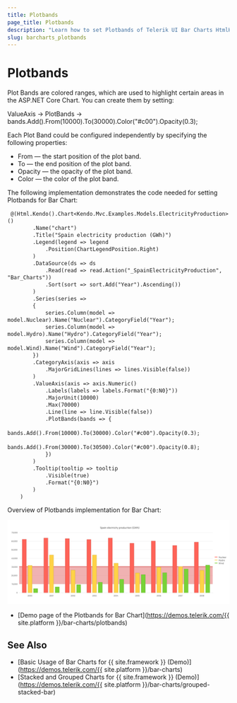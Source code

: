 ```yaml
---
title: Plotbands
page_title: Plotbands
description: "Learn how to set Plotbands of Telerik UI Bar Charts HtmlHelper for {{ site.framework }}."
slug: barcharts_plotbands
---
```


# Plotbands

Plot Bands are colored ranges, which are used to highlight certain areas in the ASP.NET Core Chart. You can create them by setting:

ValueAxis -> PlotBands -> bands.Add().From(10000).To(30000).Color("#c00").Opacity(0.3);

Each Plot Band could be configured independently by specifying the following properties:

* From — the start position of the plot band.
* To — the end position of the plot band.
* Opacity — the opacity of the plot band.
* Color — the color of the plot band.

The following implementation demonstrates the code needed for setting Plotbands for Bar Chart:

```View
 @(Html.Kendo().Chart<Kendo.Mvc.Examples.Models.ElectricityProduction>()
        .Name("chart")
        .Title("Spain electricity production (GWh)")
        .Legend(legend => legend
            .Position(ChartLegendPosition.Right)
        )
        .DataSource(ds => ds
            .Read(read => read.Action("_SpainElectricityProduction", "Bar_Charts"))
            .Sort(sort => sort.Add("Year").Ascending())
        )
        .Series(series =>
        {
            series.Column(model => model.Nuclear).Name("Nuclear").CategoryField("Year");
            series.Column(model => model.Hydro).Name("Hydro").CategoryField("Year");
            series.Column(model => model.Wind).Name("Wind").CategoryField("Year");
        })
        .CategoryAxis(axis => axis
            .MajorGridLines(lines => lines.Visible(false))
        )
        .ValueAxis(axis => axis.Numeric()
            .Labels(labels => labels.Format("{0:N0}"))
            .MajorUnit(10000)
            .Max(70000)
            .Line(line => line.Visible(false))
            .PlotBands(bands => {
                bands.Add().From(10000).To(30000).Color("#c00").Opacity(0.3);
                bands.Add().From(30000).To(30500).Color("#c00").Opacity(0.8);
            })
        )
        .Tooltip(tooltip => tooltip
            .Visible(true)
            .Format("{0:N0}")
        )
    ) 
```

Overview of Plotbands implementation for Bar Chart:

![Plotbands](images/plotbands.png)

* [Demo page of the Plotbands for Bar Chart](https://demos.telerik.com/{{ site.platform }}/bar-charts/plotbands)

## See Also
* [Basic Usage of Bar Charts for {{ site.framework }} (Demo)](https://demos.telerik.com/{{ site.platform }}/bar-charts)
* [Stacked and Grouped Charts for {{ site.framework }} (Demo)](https://demos.telerik.com/{{ site.platform }}/bar-charts/grouped-stacked-bar)

